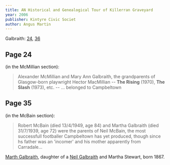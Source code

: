 ```yaml
---
title: AN Historical and Genealogical Tour of Killerran Graveyard
year: 2006
publisher: Kintyre Civic Societ
author: Angus Martin
---
```


Galbraith: [24](#page-24), [36](#page-36)

## Page 24

(in the McMillian section):

> Alexander McMillian and Mary Ann Galbraith, the grandparents of Glasgow-born playwright
> Hector MacMillian -- **The Rising** (1970), **The Slash** (1973), etc. -- ... belonged to Campbeltown

## Page 35

(in the McBain section):

> Robert McBain (died 13/4/1949, age 84) and Martha Galbraith (died 31/7/1939, age 72)
> were the parents of Neil McBain, the most successfull footballer Campbeltown has yet produced,
>though since hs father was an 'incomer' and his mother apparently from Carradale...

[Marth Galbraith](/people/galbraith-martha-1867-mcbain.md), daughter of a [Neil Galbraith](/people/galbraith-neil-1841.md) and Martha Stewart, born 1867.

